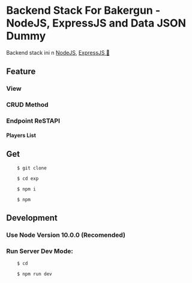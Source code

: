 # Backend Stack For Bakergun - NodeJS, ExpressJS and Data JSON Dummy

Backend stack ini n [NodeJS](https://nodejs.org), [ExpressJS 🚀](https://expressjs.com)

## Feature

### View


### CRUD Method

### Endpoint ReSTAPI

#### Players List

####


## Get

        $ git clone

        $ cd exp

        $ npm i

        $ npm

## Development

### Use Node Version 10.0.0 (Recomended)

### Run Server Dev Mode:

        $ cd

        $ npm run dev
